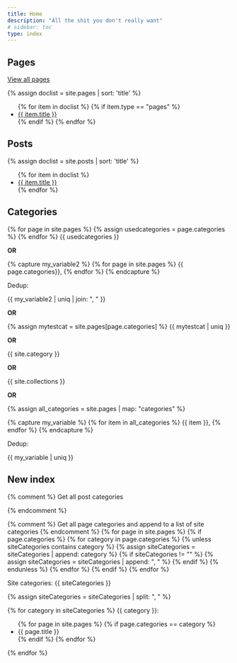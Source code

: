 ```yaml
---
title: Home
description: "All the shit you don't really want"
# sidebar: toc
type: index
---
```


## Pages

[View all pages](https://tlourey.github.io/pages/)

{% assign doclist = site.pages | sort: 'title' %}
<ul>
{% for item in doclist %}
  {% if item.type == "pages" %}
    <li><a href="{{ item.url }}">{{ item.title }}</a></li>
  {% endif %}
{% endfor %}
</ul>

## Posts

{% assign doclist = site.posts | sort: 'title' %}
<ul>
{% for item in doclist %}
    <li><a href="{{ item.url }}">{{ item.title }}</a></li>
{% endfor %}
</ul>

## Categories

{% for page in site.pages %}
{% assign usedcategories = page.categories %}
{% endfor %}
{{ usedcategories }}

**OR**

{% capture my_variable2 %}
{% for page in site.pages %}
{{ page.categories}},
{% endfor %}
{% endcapture %}

Dedup:

{{ my_variable2 | uniq | join: ", " }}

**OR**

{% assign mytestcat = site.pages[page.categories] %}
{{ mytestcat | uniq }}

**OR**

{{ site.category }}

**OR**

{{ site.collections }}

**OR**

{% assign all_categories = site.pages | map: "categories" %}

{% capture my_variable %}
{% for item in all_categories %}
{{ item }},
{% endfor %}
{% endcapture %}

Dedup:

{{ my_variable | uniq }}

## New index

{% comment %} Get all post categories
<!-- {% for post in site.posts %}
  {% for category in post.categories %}
    {% unless siteCategories contains category %}
      {% if siteCategories != "" %}
        {% assign siteCategories = siteCategories | append: ", " %}
      {% endif %}
      {% assign siteCategories = siteCategories | append: category %}
    {% endunless %}
  {% endfor %}
{% endfor %} -->
{% endcomment %}

{% comment %} Get all page categories and append to a list of site categories {% endcomment %}
{% for page in site.pages %}
  {% if page.categories %}
    {% for category in page.categories %}
      {% unless siteCategories contains category %}
        {% assign siteCategories = siteCategories | append: category %}
        {% if siteCategories != "" %}
          {% assign siteCategories = siteCategories | append: ", " %}
        {% endif %}
      {% endunless %}
    {% endfor %}
  {% endif %}
{% endfor %}

Site categories: {{ siteCategories }}

{% assign siteCategories = siteCategories | split: ", " %}

{% for category in siteCategories %}
{{ category }}:<br>
<ul>
  {% for page in site.pages %}
    {% if page.categories == category %}
      <li>{{ page.title }}</li>
    {% endif %}
  {% endfor %}
</ul>
{% endfor %}
